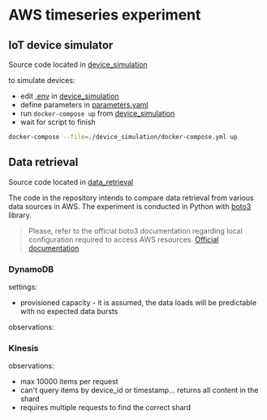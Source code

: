 # AWS timeseries experiment

## IoT device simulator
Source code located in [device_simulation](./device_simulation)

to simulate devices:

- edit [.env](./device_simulation/.env) in [device_simulation](./device_simulation)
- define parameters in [parameters.yaml](./device_simulation/parameters.yaml) 
- run ```docker-compose up``` from [device_simulation](./device_simulation)
- wait for script to finish

```bash
docker-compose --file=./device_simulation/docker-compose.yml up 
```

## Data retrieval
Source code located in [data_retrieval](./data_retrieval)

The code in the repository intends to compare data retrieval from various data sources in AWS.
The experiment is conducted in Python with [boto3](https://boto3.amazonaws.com/v1/documentation/api/latest/reference/core/boto3.html) library.

> Please, refer to the official boto3 documentation regarding local configuration required to access AWS resources.
> [Official documentation](https://boto3.amazonaws.com/v1/documentation/api/latest/guide/configuration.html)

### DynamoDB
settings:
- provisioned capacity - it is assumed, the data loads will be predictable with no expected data bursts

observations:


### Kinesis

observations:
- max 10000 items per request
- can't query items by device_id or timestamp... returns all content in the shard
- requires multiple requests to find the correct shard